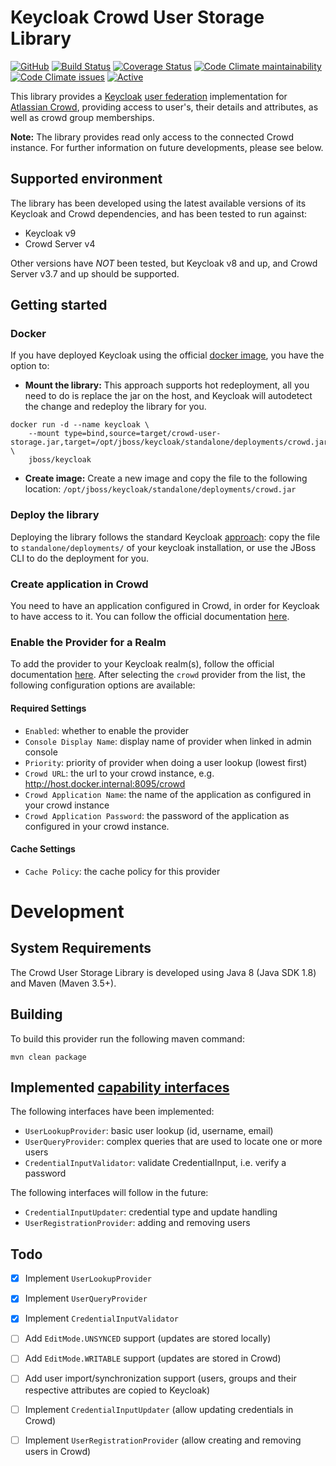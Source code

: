 # Keycloak Crowd User Storage Library

[![GitHub](https://img.shields.io/github/license/hdensity/keycloak-crowd-user-federation)](https://github.com/hdensity/keycloak-crowd-user-federation/blob/master/LICENSE)
[![Build Status](https://travis-ci.com/hdensity/keycloak-crowd-user-federation.svg?branch=master)](https://travis-ci.com/hdensity/keycloak-crowd-user-federation)
[![Coverage Status](https://coveralls.io/repos/github/hdensity/keycloak-crowd-user-federation/badge.svg?branch=master)](https://coveralls.io/github/hdensity/keycloak-crowd-user-federation?branch=master)
[![Code Climate maintainability](https://img.shields.io/codeclimate/maintainability/hdensity/keycloak-crowd-user-federation)](https://codeclimate.com/github/hdensity/keycloak-crowd-user-federation)
[![Code Climate issues](https://img.shields.io/codeclimate/issues/hdensity/keycloak-crowd-user-federation)](https://codeclimate.com/github/hdensity/keycloak-crowd-user-federation/issues)
[![Active](http://img.shields.io/badge/Status-Active-green.svg)](https://github.com/hdensity/keycloak-crowd-user-federation) 

This library provides a [Keycloak](https://github.com/keycloak/keycloak) [user federation](https://www.keycloak.org/docs/latest/server_development/#_user-storage-spi) implementation for [Atlassian Crowd](https://www.atlassian.com/software/crowd), providing access to user's, their details and attributes, as well as crowd group memberships.

**Note:** The library provides read only access to the connected Crowd instance. For further information on future developments, please see below.

## Supported environment

The library has been developed using the latest available versions of its Keycloak and Crowd dependencies, and has been tested to run against:

* Keycloak v9
* Crowd Server v4

Other versions have *NOT* been tested, but Keycloak v8 and up, and Crowd Server v3.7 and up should be supported.

## Getting started

### Docker

If you have deployed Keycloak using the official [docker image](https://hub.docker.com/r/jboss/keycloak/), you have the option to:

* **Mount the library:** This approach supports hot redeployment, all you need to do is replace the jar on the host, and Keycloak will autodetect the change and redeploy the library for you.

```
docker run -d --name keycloak \
    --mount type=bind,source=target/crowd-user-storage.jar,target=/opt/jboss/keycloak/standalone/deployments/crowd.jar \
    jboss/keycloak
```

* **Create image:** Create a new image and copy the file to the following location: `/opt/jboss/keycloak/standalone/deployments/crowd.jar`

### Deploy the library

Deploying the library follows the standard Keycloak [approach](https://www.keycloak.org/docs/latest/server_development/#packaging-and-deployment): copy the file to `standalone/deployments/` of your keycloak installation, or use the JBoss CLI to do the deployment for you.

### Create application in Crowd

You need to have an application configured in Crowd, in order for Keycloak to have access to it. You can follow the official documentation [here](https://confluence.atlassian.com/crowd/adding-an-application-18579591.html).

### Enable the Provider for a Realm

To add the provider to your Keycloak realm(s), follow the official documentation [here](https://www.keycloak.org/docs/latest/server_admin/#adding-a-provider). After selecting the `crowd` provider from the list, the following configuration options are available:

#### Required Settings
* `Enabled`: whether to enable the provider
* `Console Display Name`: display name of provider when linked in admin console
* `Priority`: priority of provider when doing a user lookup (lowest first)
* `Crowd URL`: the url to your crowd instance, e.g. http://host.docker.internal:8095/crowd
* `Crowd Application Name`: the name of the application as configured in your crowd instance
* `Crowd Application Password`: the password of the application as configured in your crowd instance.

#### Cache Settings
* `Cache Policy`: the cache policy for this provider

# Development

## System Requirements

The Crowd User Storage Library is developed using Java 8 (Java SDK 1.8) and Maven (Maven 3.5+).

## Building

To build this provider run the following maven command:

```
mvn clean package
```

## Implemented [capability interfaces](https://www.keycloak.org/docs/latest/server_development/#provider-capability-interfaces)

The following interfaces have been implemented:

* `UserLookupProvider`: basic user lookup (id, username, email)
* `UserQueryProvider`: complex queries that are used to locate one or more users
* `CredentialInputValidator`: validate CredentialInput, i.e. verify a password

The following interfaces will follow in the future:

* `CredentialInputUpdater`: credential type and update handling
* `UserRegistrationProvider`: adding and removing users

## Todo

- [x] Implement `UserLookupProvider`
- [x] Implement `UserQueryProvider`
- [x] Implement `CredentialInputValidator`

- [ ] Add `EditMode.UNSYNCED` support (updates are stored locally)
- [ ] Add `EditMode.WRITABLE` support (updates are stored in Crowd)
- [ ] Add user import/synchronization support (users, groups and their respective attributes are copied to Keycloak)
- [ ] Implement `CredentialInputUpdater` (allow updating credentials in Crowd)
- [ ] Implement `UserRegistrationProvider` (allow creating and removing users in Crowd)